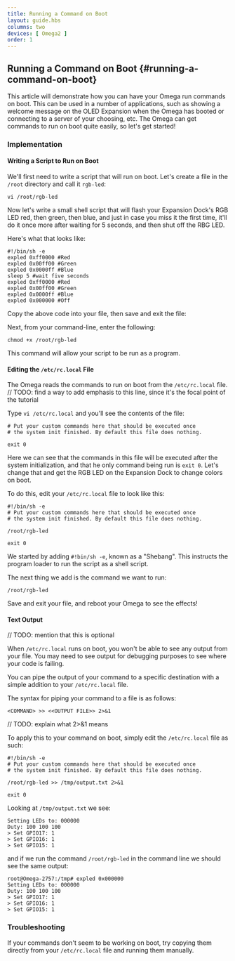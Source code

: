 ```yaml
---
title: Running a Command on Boot
layout: guide.hbs
columns: two
devices: [ Omega2 ]
order: 1
---
```


## Running a Command on Boot {#running-a-command-on-boot}

This article will demonstrate how you can have your Omega run commands on boot. This can be used in a number of applications, such as showing a welcome message on the OLED Expansion when the Omega has booted or connecting to a server of your choosing, etc. The Omega can get commands to run on boot quite easily, so let's get started!


### Implementation

#### Writing a Script to Run on Boot

We'll first need to write a script that will run on boot. Let's create a file in the `/root` directory and call it `rgb-led`:

```
vi /root/rgb-led
```

Now let's write a small shell script that will flash your Expansion Dock's RGB LED red, then green, then blue, and just in case you miss it the first time, it'll do it once more after waiting for 5 seconds, and then shut off the RBG LED.

Here's what that looks like:

```
#!/bin/sh -e
expled 0xff0000 #Red
expled 0x00ff00 #Green
expled 0x0000ff #Blue
sleep 5 #wait five seconds
expled 0xff0000 #Red
expled 0x00ff00 #Green
expled 0x0000ff #Blue
expled 0x000000 #Off
```

Copy the above code into your file, then save and exit the file:

Next, from your command-line, enter the following:

```
chmod +x /root/rgb-led
```

This command will allow your script to be run as a program.



#### Editing the `/etc/rc.local` File

The Omega reads the commands to run on boot from the `/etc/rc.local` file.
// TODO: find a way to add emphasis to this line, since it's the focal point of the tutorial

 Type `vi /etc/rc.local` and you'll see the contents of the file:

```
# Put your custom commands here that should be executed once
# the system init finished. By default this file does nothing.

exit 0
```

Here we can see that the commands in this file will be executed after the system initialization, and that he only command being run is `exit 0`. Let's change that and get the RGB LED on the Expansion Dock to change colors on boot.

To do this, edit your `/etc/rc.local` file to look like this:

```
#!/bin/sh -e
# Put your custom commands here that should be executed once
# the system init finished. By default this file does nothing.

/root/rgb-led

exit 0
```

We started by adding `#!bin/sh -e`, known as a "Shebang". This instructs the program loader to run the script as a shell script.

The next thing we add is the command we want to run:

```
/root/rgb-led
```

Save and exit your file, and reboot your Omega to see the effects!


#### Text Output

// TODO: mention that this is optional

When `/etc/rc.local` runs on boot, you won't be able to see any output from your file. You may need to see output for debugging purposes to see where your code is failing.

You can pipe the output of your command to a specific destination with a simple addition to your `/etc/rc.local` file.

The syntax for piping your command to a file is as follows:

```
<COMMAND> >> <<OUTPUT FILE>> 2>&1
```

// TODO: explain what 2>&1 means

To apply this to your command on boot, simply edit the `/etc/rc.local` file as such:

```
#!/bin/sh -e
# Put your custom commands here that should be executed once
# the system init finished. By default this file does nothing.

/root/rgb-led >> /tmp/output.txt 2>&1

exit 0
```

Looking at `/tmp/output.txt` we see:

```
Setting LEDs to: 000000
Duty: 100 100 100
> Set GPIO17: 1
> Set GPIO16: 1
> Set GPIO15: 1
```
and if we run the command `/root/rgb-led` in the command line we should see the same output:

```
root@Omega-2757:/tmp# expled 0x000000
Setting LEDs to: 000000
Duty: 100 100 100
> Set GPIO17: 1
> Set GPIO16: 1
> Set GPIO15: 1
```

### Troubleshooting

If your commands don't seem to be working on boot, try copying them directly from your `/etc/rc.local` file and running them manually.
